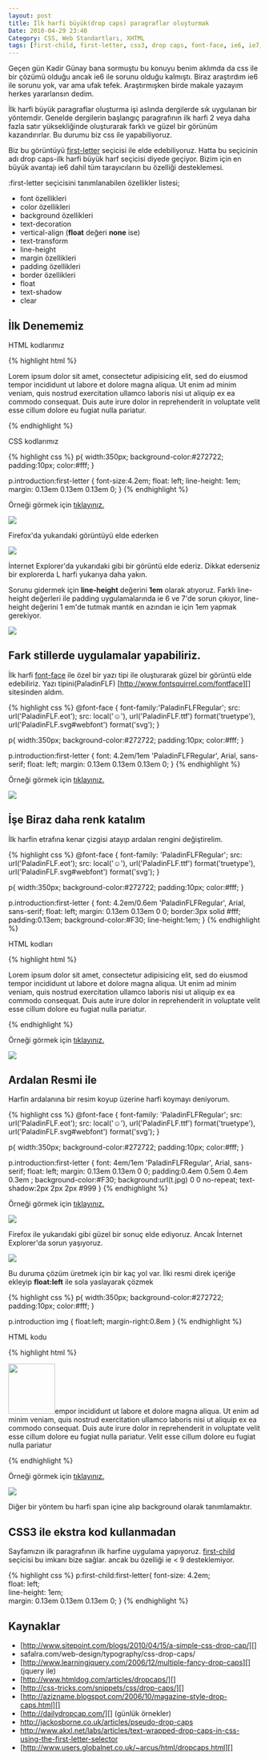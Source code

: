 ```yaml
---
layout: post
title: İlk harfi büyük(drop caps) paragraflar oluşturmak
Date: 2010-04-29 23:40
Category: CSS, Web Standartları, XHTML
tags: [first-child, first-letter, css3, drop caps, font-face, ie6, ie7, ilk harfi büyük paragraf]
---
```


Geçen gün Kadir Günay bana sormuştu bu konuyu benim aklımda da css ile
bir çözümü olduğu ancak ie6 ile sorunu olduğu kalmıştı. Biraz araştırdım
ie6 ile sorunu yok, var ama ufak tefek. Araştırmışken birde makale
yazayım herkes yararlansın dedim.

İlk harfi büyük paragraflar oluşturma işi aslında dergilerde sık
uygulanan bir yöntemdir. Genelde dergilerin başlangıç paragrafının ilk
harfi 2 veya daha fazla satır yüksekliğinde oluşturarak farklı ve güzel
bir görünüm kazandırırlar. Bu durumu biz css ile yapabiliyoruz. 

Biz bu görüntüyü [first-letter][] seçicisi ile elde edebiliyoruz. Hatta
bu seçicinin adı drop caps-ilk harfi büyük harf seçicisi diyede geçiyor.
Bizim için en büyük avantajı ie6 dahil tüm tarayıcıların bu özelliği
desteklemesi.

:first-letter seçicisini tanımlanabilen özellikler listesi;

-   font özellikleri
-   color özellikleri
-   background özellikleri
-   text-decoration
-   vertical-align (**float** değeri **none** ise)
-   text-transform
-   line-height
-   margin özellikleri
-   padding özellikleri
-   border özellikleri
-   float
-   text-shadow
-   clear

## İlk Denememiz

HTML kodlarımız

{% highlight html %}
<p class="introduction">
Lorem ipsum dolor sit amet, consectetur adipisicing elit, sed do eiusmod tempor incididunt ut labore et dolore magna aliqua. Ut enim ad minim veniam, quis nostrud exercitation ullamco laboris nisi ut aliquip ex ea commodo consequat. Duis aute irure dolor in reprehenderit in voluptate velit esse cillum dolore eu fugiat nulla pariatur.
</p>
{% endhighlight %}

CSS kodlarımız

{% highlight css %}
p{
	width:350px;
	background-color:#272722;
	padding:10px;
	color:#fff;
}

p.introduction:first-letter {
	font-size:4.2em;
	float: left;
	line-height: 1em;
	margin: 0.13em 0.13em 0.13em 0;
}
{% endhighlight %}


Örneği görmek için [tıklayınız.][]

![][100]

Firefox'da yukarıdaki görüntüyü elde ederken

![][1]

İnternet Explorer'da yukarıdaki gibi bir görüntü elde ederiz. Dikkat
ederseniz bir explorerda L harfi yukarıya daha yakın.

Sorunu gidermek için **line-height** değerini **1em** olarak atıyoruz.
Farklı line-height değerleri ile padding uygulamalarında ie 6 ve 7'de
sorun çıkıyor, line-height değerini 1 em'de tutmak mantık en azından ie
için 1em yapmak gerekiyor.

![][2]

## Fark stillerde uygulamalar yapabiliriz.

İlk harfi [font-face][] ile özel bir yazı tipi ile oluşturarak güzel bir
görüntü elde edebiliriz. Yazı tipini(PaladinFLF)
[http://www.fontsquirrel.com/fontface][] sitesinden aldım.

{% highlight css %}
@font-face {
	font-family:'PaladinFLFRegular';
	src: url('PaladinFLF.eot');
	src: local('☺'), url('PaladinFLF.ttf') format('truetype'), url('PaladinFLF.svg#webfont') format('svg');
}

p{
	width:350px;
	background-color:#272722;
	padding:10px;
	color:#fff;
}

p.introduction:first-letter {
	font: 4.2em/1em 'PaladinFLFRegular', Arial, sans-serif;
	float: left;
	margin: 0.13em 0.13em 0.13em 0;
}
{% endhighlight %}

Örneği görmek için [tıklayınız.][3]

![][4]

## İşe Biraz daha renk katalım

İlk harfin etrafına kenar çizgisi atayıp ardalan rengini değiştirelim.

{% highlight css %}
@font-face {
	font-family: 'PaladinFLFRegular';
	src: url('PaladinFLF.eot');
	src: local('☺'), url('PaladinFLF.ttf') format('truetype'), url('PaladinFLF.svg#webfont') format('svg');
}

p{
	width:350px;
	background-color:#272722;
	padding:10px;
	color:#fff;
}

p.introduction:first-letter {
	font: 4.2em/0.6em 'PaladinFLFRegular', Arial, sans-serif;
    float: left;
    margin: 0.13em 0.13em 0 0;
	border:3px solid #fff;
	padding:0.13em;
	background-color:#F30;
	line-height:1em;
}
{% endhighlight %}

HTML kodları

{% highlight html %}
<p class="introduction">Lorem ipsum dolor sit amet, consectetur adipisicing elit, sed do eiusmod tempor incididunt ut labore et dolore magna aliqua. Ut enim ad minim veniam, quis nostrud exercitation ullamco laboris nisi ut aliquip ex ea commodo consequat. Duis aute irure dolor in reprehenderit in voluptate velit esse cillum dolore eu fugiat nulla pariatur.
</p>
{% endhighlight %}

Örneği görmek için [tıklayınız.][5]

![][6]

## Ardalan Resmi ile

Harfin ardalanına bir resim koyup üzerine harfi koymayı deniyorum.

{% highlight css %}
 @font-face {
	font-family: 'PaladinFLFRegular';
	src: url('PaladinFLF.eot');
	src: local('☺'), url('PaladinFLF.ttf') format('truetype'), url('PaladinFLF.svg#webfont') format('svg');
}

p{
	width:350px;
	background-color:#272722;
	padding:10px;
	color:#fff;
}

p.introduction:first-letter {
	font: 4em/1em 'PaladinFLFRegular', Arial, sans-serif;
    float: left;
    margin: 0.13em 0.13em 0 0;
	padding:0.4em 0.5em 0.4em 0.3em ;
	background-color:#F30;
	background:url(t.jpg) 0 0 no-repeat;
	text-shadow:2px 2px 2px #999
}
{% endhighlight %}


Örneği görmek için [tıklayınız.][7]

![][8]

Firefox ile yukarıdaki gibi güzel bir sonuç elde ediyoruz. Ancak
İnternet Explorer'da sorun yaşıyoruz. 

![][9]

Bu duruma çözüm üretmek için bir kaç yol var. İlki resmi direk içeriğe
ekleyip **float:left** ile sola yaslayarak çözmek 

{% highlight css %}
p{
	width:350px;
	background-color:#272722;
	padding:10px;
	color:#fff;
}

p.introduction img {
	float:left;
	margin-right:0.8em
}
{% endhighlight %}

HTML kodu

{% highlight html %}
<p class="introduction"><img src="t1.jpg" width="93" height="100" />empor incididunt ut labore et dolore magna aliqua. Ut enim ad minim veniam, quis nostrud exercitation ullamco laboris nisi ut aliquip ex ea commodo consequat. Duis aute irure dolor in reprehenderit in voluptate velit esse cillum dolore eu fugiat nulla pariatur. Velit esse cillum dolore eu fugiat nulla pariatur</p>
{% endhighlight %}


Örneği görmek için [tıklayınız.][10]

![][11]

Diğer bir yöntem bu harfi span içine alıp background olarak
tanımlamaktır.

## CSS3 ile ekstra kod kullanmadan

Sayfamızın ilk paragrafının ilk harfine uygulama yapıyoruz.
[first-child][] seçicisi bu imkanı bize sağlar. ancak bu özelliği ie < 9 desteklemiyor.

{% highlight css %}
p:first-child:first-letter{
  font-size: 4.2em;  
  float: left;  
  line-height: 1em;  
  margin: 0.13em 0.13em 0.13em 0;
}
{% endhighlight %}


## Kaynaklar

-   [http://www.sitepoint.com/blogs/2010/04/15/a-simple-css-drop-cap/][]
-   safalra.com/web-design/typography/css-drop-caps/
-   [http://www.learningjquery.com/2006/12/multiple-fancy-drop-caps][] (jquery ile)
-   [http://www.htmldog.com/articles/dropcaps/][]
-   [http://css-tricks.com/snippets/css/drop-caps/][]
-   [http://azizname.blogspot.com/2006/10/magazine-style-drop-caps.html][]
-   [http://dailydropcap.com/][] (günlük örnekler)
-   http://jackosborne.co.uk/articles/pseudo-drop-caps
-   http://www.akxl.net/labs/articles/text-wrapped-drop-caps-in-css-using-the-first-letter-selector
-   [http://www.users.globalnet.co.uk/~arcus/html/dropcaps.html][]

  [first-letter]: https://fatihhayrioglu.com/pseudo-siniflari-ve-pseudo-elementleri/
  [tıklayınız.]: /dokumanlar/ilk_harf_buyuk/ilk_harf_buyuk.html
  [100]: /images/drop_caps_01.gif
  [1]: /images/drop_caps_02.gif
  [2]: /images/drop_caps_03.gif
  [font-face]: http://fatihhayrioglu.com/font-face-kullanimi/
  [http://www.fontsquirrel.com/fontface]: http://www.fontsquirrel.com/fontface
  [3]: /dokumanlar/ilk_harf_buyuk/ilk_harf_buyuk2.html
  [4]: /images/drop_caps_04.gif
  [5]: /dokumanlar/ilk_harf_buyuk/ilk_harf_buyuk3.html
  [6]: /images/drop_caps_05.gif
  [7]: /dokumanlar/ilk_harf_buyuk/ilk_harf_buyuk4.html
  [8]: /images/drop_caps_06.gif
  [9]: /images/drop_caps_07.gif
  [10]: /dokumanlar/ilk_harf_buyuk/ilk_harf_buyuk4c.html
  [11]: /images/drop_caps_08.gif
  [first-child]: https://fatihhayrioglu.com/pseudo-siniflari-ve-pseudo-elementleri/
  [http://www.sitepoint.com/blogs/2010/04/15/a-simple-css-drop-cap/]: http://www.sitepoint.com/blogs/2010/04/15/a-simple-css-drop-cap/
  [http://www.learningjquery.com/2006/12/multiple-fancy-drop-caps]: http://www.learningjquery.com/2006/12/multiple-fancy-drop-caps
  [http://www.htmldog.com/articles/dropcaps/]: http://www.htmldog.com/articles/dropcaps/
  [http://css-tricks.com/snippets/css/drop-caps/]: http://css-tricks.com/snippets/css/drop-caps/
  [http://azizname.blogspot.com/2006/10/magazine-style-drop-caps.html]: http://azizname.blogspot.com/2006/10/magazine-style-drop-caps.html
  [http://dailydropcap.com/]: http://dailydropcap.com/
  [http://www.users.globalnet.co.uk/~arcus/html/dropcaps.html]: http://www.users.globalnet.co.uk/~arcus/html/dropcaps.html
